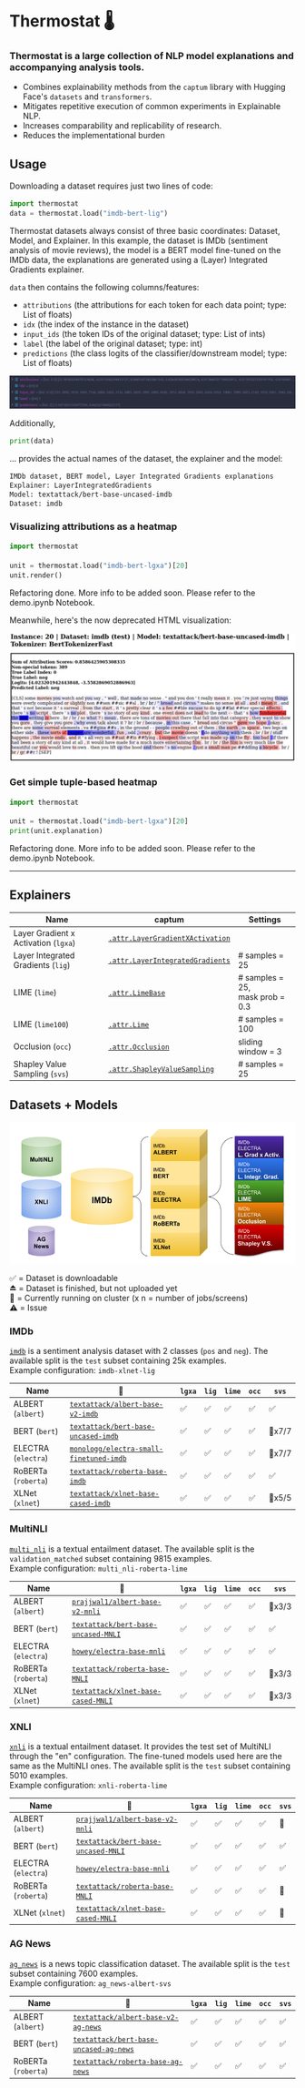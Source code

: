 # Thermostat 🌡️

### **Thermostat** is a large collection of NLP model explanations and accompanying analysis tools.

* Combines explainability methods from the `captum` library with Hugging Face's `datasets` and `transformers`.
* Mitigates repetitive execution of common experiments in Explainable NLP.
* Increases comparability and replicability of research.
* Reduces the implementational burden


## Usage

Downloading a dataset requires just two lines of code:

```python
import thermostat
data = thermostat.load("imdb-bert-lig")
```

Thermostat datasets always consist of three basic coordinates: Dataset, Model, and Explainer. In this example, the dataset is IMDb (sentiment analysis of movie reviews), the model is a BERT model fine-tuned on the IMDb data, the explanations are generated using a (Layer) Integrated Gradients explainer.

`data` then contains the following columns/features:
* `attributions` (the attributions for each token for each data point; type: List of floats)
* `idx` (the index of the instance in the dataset)
* `input_ids` (the token IDs of the original dataset; type: List of ints)
* `label` (the label of the original dataset; type: int)
* `predictions` (the class logits of the classifier/downstream model; type: List of floats)  

![instance-contents](figures/instance-contents.png)


Additionally,
```python
print(data)
```
... provides the actual names of the dataset, the explainer and the model:
```
IMDb dataset, BERT model, Layer Integrated Gradients explanations
Explainer: LayerIntegratedGradients
Model: textattack/bert-base-uncased-imdb
Dataset: imdb
```


### Visualizing attributions as a heatmap

```python
import thermostat

unit = thermostat.load("imdb-bert-lgxa")[20]
unit.render()
```

Refactoring done. More info to be added soon. Please refer to the demo.ipynb Notebook.

Meanwhile, here's the now deprecated HTML visualization:

![heatmap-html](figures/heatmap-html.png)


### Get simple tuple-based heatmap

```python
import thermostat

unit = thermostat.load("imdb-bert-lgxa")[20]
print(unit.explanation)
```

Refactoring done. More info to be added soon. Please refer to the demo.ipynb Notebook.


---

## Explainers
Name | captum | Settings
--- | --- | ---
Layer Gradient x Activation (`lgxa`) | [`.attr.LayerGradientXActivation`](https://captum.ai/api/layer.html#layer-gradient-x-activation) |
Layer Integrated Gradients (`lig`) | [`.attr.LayerIntegratedGradients`](https://captum.ai/api/layer.html#layer-integrated-gradients) | # samples = 25
LIME (`lime`) | [`.attr.LimeBase`](https://captum.ai/api/lime.html) | # samples = 25, <br>mask prob = 0.3
LIME (`lime100`) | [`.attr.Lime`](https://captum.ai/api/lime.html) | # samples = 100
Occlusion (`occ`) | [`.attr.Occlusion`](https://captum.ai/api/occlusion.html) | sliding window = 3
Shapley Value Sampling (`svs`) | [`.attr.ShapleyValueSampling`](https://captum.ai/api/shapley_value_sampling.html) | # samples = 25


## Datasets + Models

![Overview](figures/overview_v1.png)

✅ = Dataset is downloadable  
⏏️ = Dataset is finished, but not uploaded yet  
🔄 = Currently running on cluster (x n = number of jobs/screens)  
⚠️ = Issue  

### IMDb

[`imdb`](https://huggingface.co/datasets/viewer/?dataset=imdb) is a sentiment analysis dataset with 2 classes (`pos` and `neg`). The available split is the `test` subset containing 25k examples.  
Example configuration: `imdb-xlnet-lig`

Name | 🤗 | `lgxa` | `lig` | `lime` | `occ` | `svs`  
--- | --- | --- | --- | --- | --- | ---
ALBERT (`albert`) | [`textattack/albert-base-v2-imdb`](https://huggingface.co/textattack/albert-base-v2-imdb) | ✅ | ✅ | ✅ | ✅ | ✅
BERT (`bert`) | [`textattack/bert-base-uncased-imdb`](https://huggingface.co/textattack/bert-base-uncased-imdb) | ✅ | ✅ | ✅ | ✅ | 🔄x7/7
ELECTRA (`electra`) | [`monologg/electra-small-finetuned-imdb`](https://huggingface.co/monologg/electra-small-finetuned-imdb) | ✅ | ✅ | ✅ | ✅ | 🔄x7/7
RoBERTa (`roberta`) | [`textattack/roberta-base-imdb`](https://huggingface.co/textattack/roberta-base-imdb) | ✅ | ✅ | ✅ | ✅ | ✅
XLNet (`xlnet`) | [`textattack/xlnet-base-cased-imdb`](https://huggingface.co/textattack/xlnet-base-cased-imdb) | ✅ | ✅ | ✅ | ✅ | 🔄x5/5


### MultiNLI

[`multi_nli`](https://huggingface.co/datasets/viewer/?dataset=multi_nli) is a textual entailment dataset. The available split is the `validation_matched` subset containing 9815 examples.  
Example configuration: `multi_nli-roberta-lime`

Name | 🤗 | `lgxa` | `lig` | `lime` | `occ` | `svs`
--- | --- | --- | --- | --- | --- | ---
ALBERT (`albert`) | [`prajjwal1/albert-base-v2-mnli`](https://huggingface.co/prajjwal1/albert-base-v2-mnli) | ✅ | ✅ | ✅ | ✅ | 🔄x3/3
BERT (`bert`) | [`textattack/bert-base-uncased-MNLI`](https://huggingface.co/textattack/bert-base-uncased-MNLI) | ✅ | ✅ | ✅ | ✅ | ✅
ELECTRA (`electra`) | [`howey/electra-base-mnli`](https://huggingface.co/howey/electra-base-mnli) | ✅ | ✅ | ✅ | ✅ | ✅
RoBERTa (`roberta`) | [`textattack/roberta-base-MNLI`](https://huggingface.co/textattack/roberta-base-MNLI) | ✅ | ✅ | ✅ | ✅ | 🔄x3/3
XLNet (`xlnet`) | [`textattack/xlnet-base-cased-MNLI`](https://huggingface.co/textattack/xlnet-base-cased-MNLI) | ✅ | ✅ | ✅ | ✅ | 🔄x3/3


### XNLI

[`xnli`](https://huggingface.co/datasets/viewer/?dataset=xnli) is a textual entailment dataset. It provides the test set of MultiNLI through the "en" configuration. The fine-tuned models used here are the same as the MultiNLI ones. The available split is the `test` subset containing 5010 examples.  
Example configuration: `xnli-roberta-lime`

Name | 🤗 | `lgxa` | `lig` | `lime` | `occ` | `svs`
--- | --- | --- | --- | --- | --- | ---
ALBERT (`albert`) | [`prajjwal1/albert-base-v2-mnli`](https://huggingface.co/prajjwal1/albert-base-v2-mnli) | ✅ | ✅ | ✅ | ✅ | 🔄
BERT (`bert`) | [`textattack/bert-base-uncased-MNLI`](https://huggingface.co/textattack/bert-base-uncased-MNLI) | ✅ | ✅ | ✅ | ✅ | ✅
ELECTRA (`electra`) | [`howey/electra-base-mnli`](https://huggingface.co/howey/electra-base-mnli) | ✅ | ✅ | ✅ | ✅ | ✅
RoBERTa (`roberta`) | [`textattack/roberta-base-MNLI`](https://huggingface.co/textattack/roberta-base-MNLI) | ✅ | ✅ | ✅ | ✅ | 🔄
XLNet (`xlnet`) | [`textattack/xlnet-base-cased-MNLI`](https://huggingface.co/textattack/xlnet-base-cased-MNLI) | ✅ | ✅ | ✅ | ✅ | 🔄


### AG News

[`ag_news`](https://huggingface.co/datasets/viewer/?dataset=ag_news) is a news topic classification dataset. The available split is the `test` subset containing 7600 examples.  
Example configuration: `ag_news-albert-svs`

Name | 🤗 | `lgxa` | `lig` | `lime` | `occ` | `svs`
--- | --- | --- | --- | --- | --- | ---
ALBERT (`albert`) | [`textattack/albert-base-v2-ag-news`](https://huggingface.co/textattack/albert-base-v2-ag-news) | ✅ | ✅ | ✅ | ✅ | ✅
BERT (`bert`) | [`textattack/bert-base-uncased-ag-news`](https://huggingface.co/textattack/bert-base-uncased-ag-news) | ✅ | ✅ | ✅ | ✅ | ✅
RoBERTa (`roberta`) | [`textattack/roberta-base-ag-news`](https://huggingface.co/textattack/roberta-base-ag-news) | ✅ | ✅ | ✅ | ✅ | ✅
